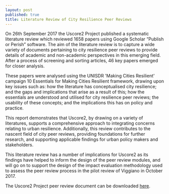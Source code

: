 ```yaml
---
layout: post
published: true
title: Literature Review of City Resilience Peer Reviews
---
```

On 26th September 2017 the Uscore2 Project published a systematic literature review which reviewed 1658 papers using Google Scholar “Publish or Perish” software. The aim of the literature review is to capture a wide variety of documents pertaining to city resilience peer reviews to provide details of academic and non-academic perspectives in this emerging field. After a process of screening and sorting articles, 46 key papers emerged for closer analysis.

These papers were analysed using the UNISDR 'Making Cities Resilient' campaign 10 Essentials for Making Cities Resilient framework, drawing upon key issues such as: how the literature has conceptualised city resilience; and the gaps and implications that arise as a result of this; how the essentials are understood and utilised for city resilience peer reviews; the usability of these concepts; and the implications this has on policy and practice.

This report demonstrates that Uscore2, by drawing on a variety of literatures, supports a comprehensive approach to integrating concerns relating to urban resilience. Additionally, this review contributes to the nascent field of city peer reviews, providing foundations for further research, and supporting applicable findings for urban policy makers and stakeholders.

This literature review has a number of implications for Uscore2 as its findings have helped to inform the design of the peer review modules, and will go on to support the design of the impact evaluation methodology used to assess the peer review process in the pilot review of Viggiano in October 2017.

The Uscore2 Project peer review document can be downloaded [here](http://uscore2.eu/downloads/ "Uscore2 Peer Review Download").
